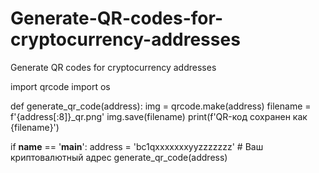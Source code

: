 # Generate-QR-codes-for-cryptocurrency-addresses
Generate QR codes for cryptocurrency addresses

import qrcode
import os

def generate_qr_code(address):
    img = qrcode.make(address)
    filename = f'{address[:8]}_qr.png'
    img.save(filename)
    print(f'QR-код сохранен как {filename}')

if __name__ == '__main__':
    address = 'bc1qxxxxxxxyyzzzzzzz'  # Ваш криптовалютный адрес
    generate_qr_code(address)
